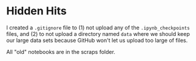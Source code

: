 # Hidden Hits

I created a `.gitignore` file to (1) not upload any of the `.ipynb_checkpoints` files,
and (2) to not upload a directory named `data` 
where we should keep our large data sets
because GitHub won't let us upload too large of files.

All "old" notebooks are in the scraps folder.

